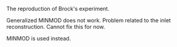 The reproduction of Brock's experiment. 

Generalized MINMOD does not work. Problem related to the inlet reconstruction. Cannot fix this for now.

MINMOD is used instead.
